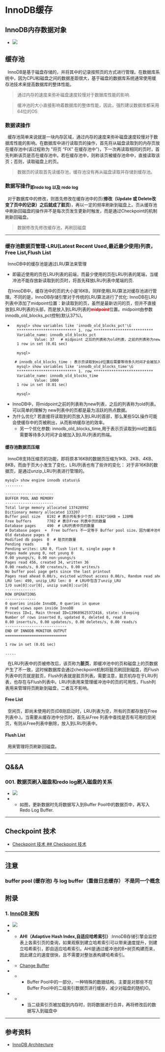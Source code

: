 # InnoDB缓存
## InnoDB内存数据对象
- <img src="./pics/innode-mem-buffer-001.png"/>
  
## 缓存池
&nbsp;&nbsp;InnoDB是基于磁盘存储的，并将其中的记录按照页的方式进行管理。在数据库系统中，因为CPU和磁盘之间的数据差距很大，基于磁盘的数据库系统通常使用缓存池技术来提高数据库的整体性能。
> 通过内存的速度来弥补磁盘速度较慢对于数据库性能的影响.

> 缓冲池的大小直接影响着数据库的整体性能，因此，强烈建议数据库都采用64位的OS

### 数据读操作
&nbsp;&nbsp;缓存池简单来说就是一块内存区域，通过内存的速度来弥补磁盘速度较慢对于数据库性能的影响。在数据库中进行读取页的操作，首先将从磁盘读取到的内存页放在缓存池中(该过程称为 "将页 “FIX” 在缓存池中")，下一次再读取相同的页时，首先判断该页是否在缓存池中。若在缓存池中，则称该页被缓存池命中，直接读取该页；否则，读取磁盘上的页。
> 数据页的读取首先读缓存池，缓存池没有再从磁盘读取并存储到缓存池。

### 数据写操作<sub>即redo log 以及 redo log</sub>
&nbsp;&nbsp;对于数据库中的修改，则首先修改在缓存池中的页(**修改（Update 或 Delete改变了页中的记录）之后就成了脏页**)，再以一定的频率刷新到磁盘上。页从缓存池中刷新回磁盘的操作并不是每次页发生更新时触发，而是通过Checkpoint的机制刷新回磁盘。
> 数据修改先修改缓存池，再刷回磁盘

---
### 缓存池数据页管理-LRU(Latest Recent Used,最近最少使用)列表，Free List,Flush List
&nbsp;&nbsp;InnoDB中的缓存池是通过LRU算法来管理
+ 即最近使用的页在LRU列表的前端，而最少使用的页在LRU列表的尾端，当缓冲池不能存放新读取到的页时，将首先释放LRU列表中尾端的页.

&nbsp;&nbsp;在InnoDB中，缓存池中的页的大小是16KB，同样使用LRU算法对缓存池进行管理。不同的是，InnoDB存储引擎对于传统的LRU算法进行了优化: InnoDB在LRU列表中添加了midpoint位置：新读取到的页，虽然是最新访问的页，但并不直接放到LRU列表的头部，而是放入到LRU列表的<font color="red">**midpoint**</font>位置。midpoint由参数innodb_old_blocks_pct控制(默认37%)。
+ ```txt
    mysql> show variables like 'innodb_old_blocks_pct'\G
    *************************** 1. row ***************************
    Variable_name: innodb_old_blocks_pct
            Value: 37   # midpoint 之后的列表称为old列表，之前的列表称为new列表。new 列表中的页都是最为活跃的热点数据.
    1 row in set (0.01 sec)
    
    mysql> 

   # innodb_old_blocks_time : 表示页读取到mid位置后需要等待多久时间才会被加入到LRU列表的热端。
    mysql> show variables like 'innodb_old_blocks_time'\G
    *************************** 1. row ***************************
    Variable_name: innodb_old_blocks_time
            Value: 1000
    1 row in set (0.01 sec)
    
    mysql>
  ```
+ InnoDB中，将midpoint之前的列表称为new列表，之后的列表称为old列表。可以简单的理解为 new列表中的页都是最为活跃的热点数据。
+ 为什么优化? 若直接将读取到的页放入到LRU的首部，那么某些SQL操作可能会使缓存中的页被刷出，从而影响缓存池的效率。
  - 另一个优化参数: innodb_old_blocks_time,用于表示页读取到mid位置后需要等待多久时间才会被加入到LRU列表的热端。

#### 缓存池数据页压缩
&nbsp;&nbsp;InnoDB支持压缩页的功能，即将原本16KB的数据页压缩为1KB、2KB、4KB、8KB，而由于页大小发生了变化，LRU列表也有了些许的变化： 对于非16KB的数据页，是通过unzip_LRU列表进行管理的。
```txt
mysql> show engine innodb status\G
........

----------------------
BUFFER POOL AND MEMORY
----------------------
Total large memory allocated 137428992
Dictionary memory allocated 133207
Buffer pool size   8192 # 表示共有多少个页: 8192*16KB = 128MB
Free buffers       7702 # 表示Free 列表中页的数量
Database pages     490  # LRU列表中页的数量
# Database pages  +  Free buffers 不一定等于 Buffer pool size，因为缓冲池中还包含自适应哈希索引，lock信息，insert Buffer等页,不需要LRU算法维护，因此不存在LRU列表中
Old database pages 0
Modified db pages  0  # 脏页的数量
Pending reads      0
Pending writes: LRU 0, flush list 0, single page 0
Pages made young 0, not young 0
0.00 youngs/s, 0.00 non-youngs/s
Pages read 456, created 34, written 36
0.00 reads/s, 0.00 creates/s, 0.00 writes/s
No buffer pool page gets since the last printout
Pages read ahead 0.00/s, evicted without access 0.00/s, Random read ahead 0.00/s
LRU len: 490, unzip_LRU len: 0  # LRU中包含了unzip_LRU
I/O sum[0]:cur[0], unzip sum[0]:cur[0]
--------------
ROW OPERATIONS
--------------
0 queries inside InnoDB, 0 queries in queue
0 read views open inside InnoDB
Process ID=1, Main thread ID=139689625372416, state: sleeping
Number of rows inserted 0, updated 0, deleted 0, read 8
0.00 inserts/s, 0.00 updates/s, 0.00 deletes/s, 0.00 reads/s
----------------------------
END OF INNODB MONITOR OUTPUT
============================

1 row in set (0.01 sec)

.....
```

&nbsp;&nbsp;在LRU列表中的页被修改后，该页称为**脏页**，即缓冲池中的页和磁盘上的页数据产生了不一致，这时候数据库会通过checkpoint机制将脏页刷回到磁盘，而Flush 列表中的页就是脏页，Flush列表就是脏页列表。需要注意，脏页机存在于LRU列表，也存在与Flush列表中。LRU列表用来管理缓冲池中的页的可用性，Flush列表用来管理将页刷新到磁盘，二者互不影响。

#### Free List
&nbsp;&nbsp;空闲页，即尚未使用的页(DB刚启动时，LRU列表为空，所有的页都存放在Free 列表中.)。当需要从缓存池中分页时，首先从Free 列表中查找是否有可用的空闲页，有则从Free列表中删除，放入到LRU列表中。

#### Flush List
&nbsp;&nbsp;用来管理将页刷新回磁盘。

---
## Q&&A
### 001. 数据页刷入磁盘和redo log刷入磁盘的关系
- <img src="./pics/ac5a7c1d1d0e4f76b30ef73342e66b6c.png"/>
- 
  + 如图，更新数据时先将数据写入到Buffer Pool中的数据页中，再写入Redo Log Buffer.

---
## Checkpoint 技术
- [Checkpoint 技术 ## Checkpoint 技术](../../003.MySQL事务/006.InnoDB事务日志/000.redo.log.md##Checkpoin技术)


---
## 注意
### buffer pool (缓存池) 与 log buffer（重做日志缓存） 不是同一个概念


## 附录
### 1. [InnoDB 架构](https://dev.mysql.com/doc/refman/8.0/en/innodb-architecture.html)
- <img src="./pics/innodb-architecture.png"/>
- + **AHI（Adaptive Hash Index,自适应哈希索引）**:InnoDB存储引擎会监控表上各索引页的查询，如果观察到建立哈希索引可以带来速度提升，则建立哈希索引，即自适应哈希索引。AHI是通过缓冲池的B+树页构建而来，因此建立的速度很快，且不需要对整张表构建哈希索引。
- + [Change Buffer](https://dev.mysql.com/doc/refman/8.0/en/innodb-change-buffer.html)
- + - Buffer Pool中的一部分，一种特殊的数据结构，主要是对那些不在Buffer Pool中的二级索引数据页进行缓存，减少对磁盘的随机IO。
- + - 当二级索引页被加载到内存时，则将数据进行合并，再将修改后的数据写入到磁盘中

---
## 参考资料
- [InnoDB Architecture](https://dev.mysql.com/doc/refman/8.0/en/innodb-architecture.html)
